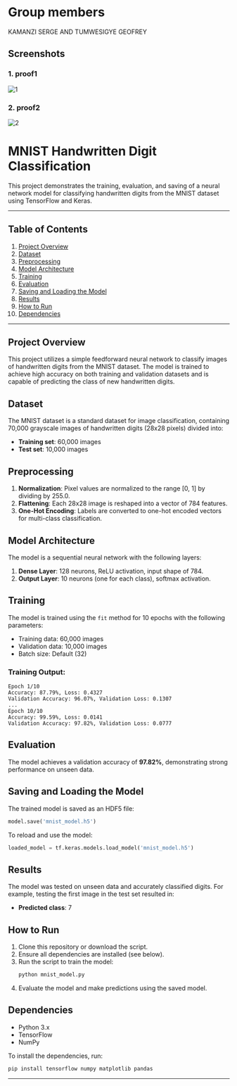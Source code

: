# Group members
KAMANZI SERGE AND 
TUMWESIGYE GEOFREY

## Screenshots

### 1. proof1
![1](screenshot/contribute)

### 2. proof2
![2](screenshot/colab)

# MNIST Handwritten Digit Classification

This project demonstrates the training, evaluation, and saving of a neural network model for classifying handwritten digits from the MNIST dataset using TensorFlow and Keras.

---

## Table of Contents
1. [Project Overview](#project-overview)
2. [Dataset](#dataset)
3. [Preprocessing](#preprocessing)
4. [Model Architecture](#model-architecture)
5. [Training](#training)
6. [Evaluation](#evaluation)
7. [Saving and Loading the Model](#saving-and-loading-the-model)
8. [Results](#results)
9. [How to Run](#how-to-run)
10. [Dependencies](#dependencies)

---

## Project Overview
This project utilizes a simple feedforward neural network to classify images of handwritten digits from the MNIST dataset. The model is trained to achieve high accuracy on both training and validation datasets and is capable of predicting the class of new handwritten digits.

## Dataset
The MNIST dataset is a standard dataset for image classification, containing 70,000 grayscale images of handwritten digits (28x28 pixels) divided into:
- **Training set**: 60,000 images
- **Test set**: 10,000 images

## Preprocessing
1. **Normalization**: Pixel values are normalized to the range [0, 1] by dividing by 255.0.
2. **Flattening**: Each 28x28 image is reshaped into a vector of 784 features.
3. **One-Hot Encoding**: Labels are converted to one-hot encoded vectors for multi-class classification.

## Model Architecture
The model is a sequential neural network with the following layers:
1. **Dense Layer**: 128 neurons, ReLU activation, input shape of 784.
2. **Output Layer**: 10 neurons (one for each class), softmax activation.


## Training
The model is trained using the `fit` method for 10 epochs with the following parameters:
- Training data: 60,000 images
- Validation data: 10,000 images
- Batch size: Default (32)

### Training Output:
```plaintext
Epoch 1/10
Accuracy: 87.79%, Loss: 0.4327
Validation Accuracy: 96.07%, Validation Loss: 0.1307
...
Epoch 10/10
Accuracy: 99.59%, Loss: 0.0141
Validation Accuracy: 97.82%, Validation Loss: 0.0777
```

## Evaluation
The model achieves a validation accuracy of **97.82%**, demonstrating strong performance on unseen data.

## Saving and Loading the Model
The trained model is saved as an HDF5 file:
```python
model.save('mnist_model.h5')
```
To reload and use the model:
```python
loaded_model = tf.keras.models.load_model('mnist_model.h5')
```

## Results
The model was tested on unseen data and accurately classified digits. For example, testing the first image in the test set resulted in:
- **Predicted class**: 7

## How to Run
1. Clone this repository or download the script.
2. Ensure all dependencies are installed (see below).
3. Run the script to train the model:
   ```bash
   python mnist_model.py
   ```
4. Evaluate the model and make predictions using the saved model.

## Dependencies
- Python 3.x
- TensorFlow
- NumPy

To install the dependencies, run:
```bash
pip install tensorflow numpy matplotlib pandas
```

---

